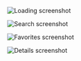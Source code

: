 ![Loading screenshot](/screenshots/loading_screen.png)

![Search screenshot](/screenshots/search_screen.png)

![Favorites screenshot](/screenshots/favorites_screen.png)

![Details screenshot](/screenshots/details_screen.png)

